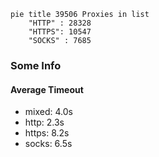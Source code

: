 
```mermaid
pie title 39506 Proxies in list
    "HTTP" : 28328
    "HTTPS": 10547
    "SOCKS" : 7685
```

### Some Info
#### Average Timeout

- mixed: 4.0s
- http: 2.3s
- https: 8.2s
- socks: 6.5s